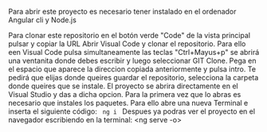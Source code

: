 Para abrir este proyecto es necesario tener instalado en el ordenador Angular cli y Node.js
     

Para clonar este repositorio en el botón verde "Code" de la vista principal pulsar y copiar la URL
Abrir Visual Code y clonar el repositorio. Para ello een Visual Code pulsa simultaneamente las teclas "Ctrl+Mayus+p" se abrirá una ventanita donde debes escribir y luego seleccionar GIT Clone. Pega en el espacio que aparece la direccion copiada anteriormente y pulsa intro.
Te pedirá que elijas donde queires guardar el repositorio, selecciona la carpeta donde queires que se instale. El proyecto se abrira directamente en el Visual Studio y das a dicha opcion.
Para la primera vez que lo abras es necesario que instales los paquetes. Para ello abre una nueva Terminal e inserta el siguiente código: <code> ng i </code>
Despues ya podras ver el proyecto en el navegador escribiendo en la terminal: <ng serve -o>
